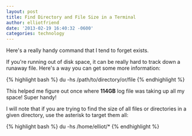 ```yaml
---
layout: post
title: Find Directory and File Size in a Terminal
author: elliotfriend
date: '2013-02-19 16:40:32 -0600'
categories: technology
---
```

Here's a really handy command that I tend to forget exists.

If you're running out of disk space, it can be really hard to track down
a runaway file. Here's a way you can get some more information:

{% highlight bash %}
du -hs /path/to/directory/or/file
{% endhighlight %}

This helped me figure out once where **114GB** log file was taking up
all my space! Super handy!

I will note that if you are trying to find the size of all files or
directories in a given directory, use the asterisk to target them all:

{% highlight bash %}
du -hs /home/elliot/*
{% endhighlight %}
